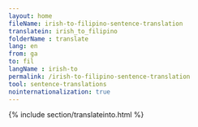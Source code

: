 ```yaml
---
layout: home
fileName: irish-to-filipino-sentence-translation
translatein: irish_to_filipino
folderName : translate
lang: en
from: ga
to: fil
langName : irish-to
permalink: /irish-to-filipino-sentence-translation
tool: sentence-translations
nointernationalization: true
---
```

{% include section/translateinto.html %}

